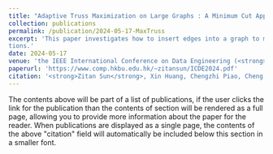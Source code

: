 ```yaml
---
title: "Adaptive Truss Maximization on Large Graphs : A Minimum Cut Approach"
collection: publications
permalink: /publication/2024-05-17-MaxTruss
excerpt: 'This paper investigates how to insert edges into a graph to maximize the k-truss under limited budget condi-
tions.'
date: 2024-05-17
venue: 'the IEEE International Conference on Data Engineering (<strong>ICDE ’24</strong>)'
paperurl: 'https://www.comp.hkbu.edu.hk/~zitansun/ICDE2024.pdf'
citation: '<strong>Zitan Sun</strong>, Xin Huang, Chengzhi Piao, Cheng Long, Jianliang Xu, “Adaptive Truss Maximization on Large Graphs : A Minimum Cut Approach”, the IEEE International Conference on Data Engineering (ICDE ’24).'
---
```


The contents above will be part of a list of publications, if the user clicks the link for the publication than the contents of section will be rendered as a full page, allowing you to provide more information about the paper for the reader. When publications are displayed as a single page, the contents of the above "citation" field will automatically be included below this section in a smaller font.
